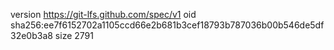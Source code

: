 version https://git-lfs.github.com/spec/v1
oid sha256:ee7f6152702a1105ccd66e2b681b3cef18793b787036b00b546de5df32e0b3a8
size 2791
